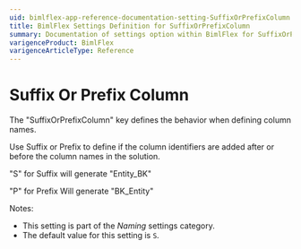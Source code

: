 ```yaml
---
uid: bimlflex-app-reference-documentation-setting-SuffixOrPrefixColumn
title: BimlFlex Settings Definition for SuffixOrPrefixColumn
summary: Documentation of settings option within BimlFlex for SuffixOrPrefixColumn
varigenceProduct: BimlFlex
varigenceArticleType: Reference
---
```


# Suffix Or Prefix Column

The "SuffixOrPrefixColumn" key defines the behavior when defining column names.

Use Suffix or Prefix to define if the column identifiers are added after or before the column names in the solution.

"S" for Suffix will generate "Entity_BK"

"P" for Prefix Will generate "BK_Entity"

Notes:

* This setting is part of the *Naming* settings category.
* The default value for this setting is `S`.
